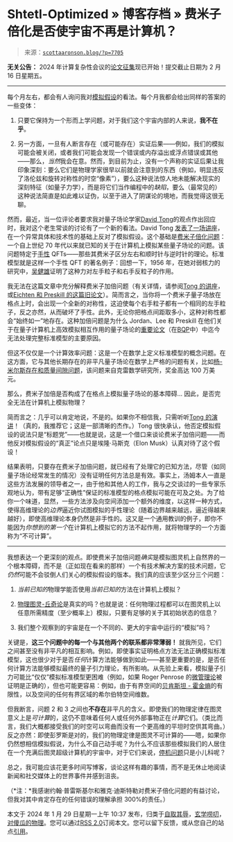 <!--yml

category: 未分类

date: 2024-05-27 15:23:37

-->

# Shtetl-Optimized » 博客存档 » 费米子倍化是否使宇宙不再是计算机？

> 来源：[`scottaaronson.blog/?p=7705`](https://scottaaronson.blog/?p=7705)

**无关公告：** 2024 年计算复杂性会议的[论文征集](https://computationalcomplexity.org/Archive/2024/cfp.php)现已开始！提交截止日期为 2 月 16 日星期五。

* * *

每个月左右，都会有人询问我对[模拟假设](https://en.wikipedia.org/wiki/Simulation_hypothesis)的看法。每个月我都会给出同样的答案的一些变体：

1.  只要它保持为一个形而上学问题，对于我们这个宇宙内部的人来说，**我不在乎**。

1.  另一方面，一旦有人断言存在（或可能存在）实证后果——例如，我们的模拟可能会被关闭，或者我们可能会发现一个错误或内存溢出或浮点错误或其他——那么，*当然*我会在意。然而，到目前为止，没有一个声称的实证后果让我印象深刻：要么它们是物理学家很早以前就会注意到的东西（例如，明显违反了洛伦兹和旋转对称性的时空“像素”），要么这种说法惊人地未能解决现实的深刻特征（如量子力学），而是将它们当作编程中的*缺陷*，要么（最常见的）这种说法简直是如此难以证伪，以至于进入了阴谋论的境地，而我觉得这很无聊。

然而，最近，当一位评论者要求我对量子场论学家[David Tong](https://www.damtp.cam.ac.uk/user/tong/)的观点作出回应时，我对这个老生常谈的讨论有了一个新的看法。David Tong [发表了一场讲座](https://www.youtube.com/watch?v=QPMn7SuiHP8)，在一个异常具体和技术性的基础上反对了模拟假设。这个基础是[费米子倍化问题](https://en.wikipedia.org/wiki/Fermion_doubling)：一个自上世纪 70 年代以来就已知的关于在计算机上模拟某些量子场论的问题。该问题特定于[手性](https://en.wikipedia.org/wiki/Chirality_(physics)) QFTs——那些其费米子区分左右和顺时针与逆时针的理论。标准模型就是这样一个手性 QFT 的著名例子：回想一下，1956 年，在她对弱核力的研究中，[吴健雄](https://en.wikipedia.org/wiki/Chien-Shiung_Wu)证明了这种力对左手粒子和右手反粒子的作用。

我无法在这篇文章中充分解释费米子加倍问题（有关详情，请参阅[Tong 的讲座](http://youtube.com/watch?v=QPMn7SuiHP8)，或[Eichten 和 Preskill 的这篇旧论文](http://theory.caltech.edu/~preskill/pubs/preskill-1986-lattice.pdf)）。简而言之，当你将一个费米子量子场放在格点上时，会出现一个全新的对称性，这迫使每个右手粒子都有一个相同的左手粒子，反之亦然，从而破坏了手性。此外，无论你把格点间距取多小，这种对称性都会“始终如一”地存在。这种加倍问题是为什么 Jordan、Lee 和 Preskill 在他们关于在量子计算机上高效模拟相互作用的量子场论的[重要论文](https://arxiv.org/abs/1111.3633)（在[BQP](https://en.wikipedia.org/wiki/BQP)中）中迄今无法处理完整标准模型的主要原因。

但这不仅仅是一个计算效率问题：这是一个在数学上定义标准模型的概念问题。在这方面，它与其他长期存在的非平凡量子场论在数学上严格的问题有关，比如[杨-米尔斯存在和质量间隙问题](https://www.claymath.org/millennium/yang-mills-the-maths-gap/)，该问题来自克雷数学研究所，奖金高达 100 万美元。

那么，费米子加倍是否构成了在格点上模拟量子场论的基本障碍... 因此，是否完全无法在计算机上模拟物理？

简而言之：几乎可以肯定地说，不是的。如果你不相信我，只需听听[Tong 的演讲](http://youtube.com/watch?v=QPMn7SuiHP8)！（真的，我推荐它；这是一部清晰的杰作。）Tong 很快承认，他否定模拟假设的说法只是“标题党”——也就是说，这是一个借口来谈论费米子加倍问题——而他反对模拟假设的“真正”论点只是埃隆·马斯克（Elon Musk）认真对待了这个假设！

结果表明，只要存在费米子加倍问题，就已经有了处理它的已知方法，尽管（如同量子场论经常发生的情况）没有证明任何方法总是有效。事实上，汤姆本人一直是这些方法发展的领导者之一，由于他和其他人的工作，我与之交谈过的一些专家乐观地认为，带有足够“正确性”保证的标准模型的格点模拟可能在可及之处。为了给你一个味道，显然，一些方法涉及向空间添加一个额外的维度，以这样一种方式，使得高维理论的*边界*逼近你试图模拟的手性理论（随着边界越来越远，逼近得越来越好），即使高维理论本身仍然是非手性的。这又是一个通用教训的例子，即你不能因为*你想到的第一个*在计算机上模拟它的方法不起作用，就将物理学的一个方面称为“不可计算”。

* * *

我想表达一个更深刻的观点。即使费米子加倍问题*确实*是模拟图灵机上自然界的一个根本障碍，而不是（正如现在看来的那样）一个有技术解决方案的技术问题，它*仍然*可能不会驳倒人们关心的模拟假设的版本。我们真的应该至少区分三个问题：

1.  *当前已知的*物理学能否使用*当前已知的*方法在计算机上模拟？

1.  [物理图灵-丘奇论](https://en.wikipedia.org/wiki/Church%E2%80%93Turing%E2%80%93Deutsch_principle)是真实的吗？也就是说：任何物理过程都可以在图灵机上以任意所需精度（至少概率上）模拟，只要有足够的关于其初始状态的信息？

1.  我们整个观察到的宇宙是在一个不同的、更大的宇宙中运行的“模拟”吗？

关键是，**这三个问题中的每一个与其他两个的联系都非常薄弱！** 就我所见，它们之间甚至没有非平凡的相互影响。例如，即使事实证明格点方法无法正确模拟标准模型，这也很少对于是否*任何*计算方法能够做到如此——甚至更重要的是，是否任何计算方法能够模拟最终的量子引力理论，有所影响。从先验上来看，模拟量子引力可能比“仅仅”模拟标准模型更困难（例如，如果 Roger Penrose 的[微管理论](https://en.wikipedia.org/wiki/Orchestrated_objective_reduction)被证明是正确的），但也可能更容易：例如，由于有界空间的[贝肯斯坦 - 霍金熵](http://www.scholarpedia.org/article/Bekenstein-Hawking_entropy)的有限性，以及空间的任何有界区域的希尔伯特空间维数。  

但我断言，问题 2 和 3 之间也**不存在**非平凡的含义。即使我们的物理定律在图灵意义上是*可计算*的，这仍不意味着任何人或任何外部事物正在*计算*它们。（类比而言，我们大概都接受我们的时空可以弯曲而没有一个更高维的平坦时空供其弯曲。）反之亦然：即使彭罗斯是对的，我们的物理定律是图灵不可计算的——嗯，如果你仍然想相信模拟假说，为什么不自己动手呢？为什么不应该那些模拟我们的人居住在一个充满后图灵超级计算机的宇宙中，对于它们来说，[停机问题](https://en.wikipedia.org/wiki/Halting_problem)只是小儿科呢？

总之，我可能应该花更多时间写博客，谈论这样有趣的事情，而不是无休止地阅读新闻和社交媒体上的世界事件并感到沮丧。

（*注：*我感谢约翰·普雷斯基尔和雅克·迪斯特勒对费米子倍化问题的有益讨论，但我对其中肯定存在的任何错误的理解承担 300%的责任。）

本文于 2024 年 1 月 29 日星期一上午 10:37 发布，归类于[自取其辱](https://scottaaronson.blog/?cat=18)，[玄学唠叨](https://scottaaronson.blog/?cat=12)，[对傻瓜的物理](https://scottaaronson.blog/?cat=19)。您可以通过[RSS 2.0](https://scottaaronson.blog/?feed=rss2&p=7705)订阅本文。您可以留下反馈，或从您自己的站点[引用](https://scottaaronson.blog/wp-trackback.php?p=7705)。
